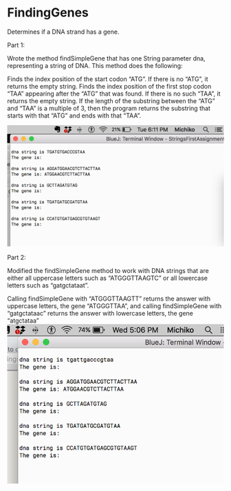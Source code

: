 # FindingGenes
Determines if a DNA strand has a gene. 

Part 1: 

Wrote the method findSimpleGene that has one String parameter dna, representing a string of DNA. This method does the following:

Finds the index position of the start codon “ATG”. If there is no “ATG”, it returns the empty string. Finds the index position of the first stop codon “TAA” appearing after the “ATG” that was found. If there is no such “TAA”, it returns the empty string. If the length of the substring between the “ATG” and “TAA” is a multiple of 3, then the program returns the substring that starts with that “ATG” and ends with that “TAA”.

![Output](https://github.com/michikofeehan/FindingGenes/blob/master/Output%20FindingGenes%20Michiko.png)



Part 2:

Modified the findSimpleGene method to work with DNA strings that are either all uppercase letters such as “ATGGGTTAAGTC” or all lowercase letters such as “gatgctataat”. 
 
Calling findSimpleGene with “ATGGGTTAAGTT” returns the answer with uppercase letters, the gene “ATGGGTTAA”, and calling findSimpleGene with “gatgctataac” returns the answer with lowercase letters, the gene “atgctataa”
![Output](https://github.com/michikofeehan/FindingGenes/blob/master/output2.png)
